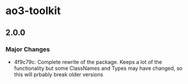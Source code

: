 # ao3-toolkit

## 2.0.0

### Major Changes

- 4f9c79c: Complete rewrite of the package. Keeps a lot of the functionality but some ClassNames and Types may have changed, so this will prbably break older versions
